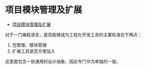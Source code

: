 # 项目模块管理及扩展

<!--ts-->
* [项目模块管理及扩展](#项目模块管理及扩展)

<!-- Created by https://github.com/ekalinin/github-markdown-toc -->
<!-- Added by: kuanhsiaokuo, at: Sun Jun 19 23:20:10 CST 2022 -->

<!--te-->

对于一门编程语言，是否能够成为工程化开发工具的主要标准在于两点：

1. 包管理、模块管理
2. 扩展工具是否方便加入

这里面包含一些通用的设计抽象，因此专门作为单独的一层。